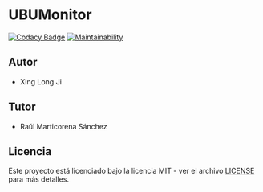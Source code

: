 # UBUMonitor
[![Codacy Badge](https://app.codacy.com/project/badge/Grade/ae4733a382c045deb7ea7e78f20eb77a)](https://www.codacy.com/manual/xjx1001/UBUMonitor?utm_source=github.com&amp;utm_medium=referral&amp;utm_content=xjx1001/UBUMonitor&amp;utm_campaign=Badge_Grade)
[![Maintainability](https://api.codeclimate.com/v1/badges/014d3e5cc23c39c659b9/maintainability)](https://codeclimate.com/github/xjx1001/UBUMonitor/maintainability)

## Autor

  - Xing Long Ji

## Tutor
  - Raúl Marticorena Sánchez

## Licencia
Este proyecto está licenciado bajo la licencia MIT - ver el archivo [LICENSE](LICENSE) para más detalles.
